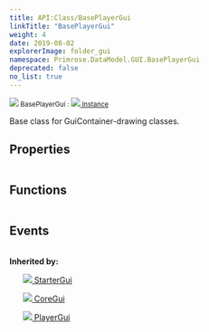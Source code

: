 ```yaml
---
title: API:Class/BasePlayerGui
linkTitle: "BasePlayerGui"
weight: 4
date: 2019-08-02
explorerImage: folder_gui
namespace: Primrose.DataModel.GUI.BasePlayerGui
deprecated: false
no_list: true
---
```

<small class="inheritance">
<span class="" href="/docs/api-reference/Class/BasePlayerGui"><img src="/icons/silk/folder_gui.png"/>&nbsp;BasePlayerGui</span>&nbsp;:&nbsp;<a class="" href="/docs/api-reference/Class/Instance"><img src="/icons/silk/default.png"/>&nbsp;Instance</a></small>
<p class="summary">

Base class for GuiContainer-drawing classes.

</p>
 
## Properties
 
<table class="studiohide">
<tbody>
</tbody>
</table>
 
## Functions
 
<table class="studiohide">
<tbody>
</tbody>
</table>
 
## Events
 
<table class="studiohide">
<tbody>
</tbody>
</table>
<b>
Inherited by:</b>
<div class="inheritors">
<ul class="root">
<a class="" href="/docs/api-reference/Class/StarterGui"><img src="/icons/silk/folder_gui.png"/>&nbsp;StarterGui</a>
<ul class="nested">
</ul>
<a class="" href="/docs/api-reference/Class/CoreGui"><img src="/icons/silk/folder_gui.png"/>&nbsp;CoreGui</a>
<ul class="nested">
</ul>
<a class="" href="/docs/api-reference/Class/PlayerGui"><img src="/icons/silk/folder_gui.png"/>&nbsp;PlayerGui</a>
<ul class="nested">
</ul>
</ul>
</div>
